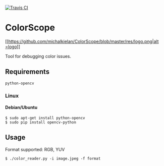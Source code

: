 [![Travis CI](https://travis-ci.org/michalkielan/PixelClicker.svg?branch=master)](https://travis-ci.org/michalkielan/PixelClicker)

# ColorScope

[[https://github.com/michalkielan/ColorScope/blob/master/res/logo.png|alt=logo]]

Tool for debugging color issues.

## Requirements 
```
python-opencv
```

### Linux

#### Debian/Ubuntu
```
$ sudo apt-get install python-opencv
$ sudo pip install opencv-python
```

## Usage
Format supported: RGB, YUV

```
$ ./color_reader.py -i image.jpeg -f format
```
